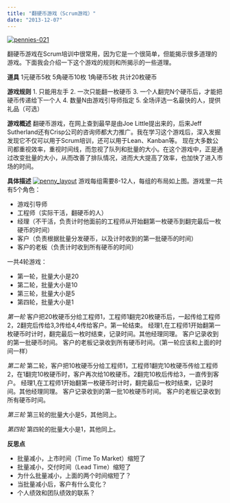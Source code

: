 ```yaml
---
title: "翻硬币游戏（Scrum游戏）"
date: "2013-12-07"
---
```


[![pennies-021](/wp-content/uploads/2013/12/pennies-021-300x225.jpg)](/wp-content/uploads/2013/12/pennies-021.jpg)

翻硬币游戏在Scrum培训中很常用，因为它是一个很简单，但能揭示很多道理的游戏。下面我会介绍一下这个游戏的规则和所揭示的一些道理。

**道具** 1元硬币5枚 5角硬币10枚 1角硬币5枚 共计20枚硬币

**游戏规则** 1. 只能用左手 2. 一次只能翻一枚硬币 3. 一个人翻完N个硬币后，才能把硬币传递给下一个人 4. 数量N由游戏引导师指定 5. 全场评选一名最快的人，提供礼品（可选）

**游戏概述** 翻硬币游戏，在网上查到最早是由Joe Little提出来的，后来Jeff Sutherland还有Crisp公司的咨询师都大力推广。我在学习这个游戏后，深入发掘发现它不仅可以用于Scrum培训，还可以用于Lean、Kanban等。 现在大多数公司都重视效率，重视时间线，而忽视了队列和批量的大小。在这个游戏中，正是通过改变批量的大小，从而改善了排队情况，进而大大提高了效率，也加快了进入市场的时间。

**具体描述** [![penny_layout](/wp-content/uploads/2013/12/penny_layout-300x234.png)](/wp-content/uploads/2013/12/penny_layout.png) 游戏每组需要8-12人，每组的布局如上图。游戏里一共有5个角色：

- 游戏引导师
- 工程师（实际干活，翻硬币的人）
- 经理（不干活，负责计时他面前的工程师从开始翻第一枚硬币到翻完最后一枚硬币的时间）
- 客户（负责根据批量分发硬币，以及计时收到的第一批硬币的时间）
- 客户的老板（负责计时收到所有硬币的时间）

一共4轮游戏：

- 第一轮，批量大小是20
- 第二轮，批量大小是10
- 第三轮，批量大小是5
- 第四轮，批量大小是1

_第一轮_ 客户把20枚硬币分给工程师1，工程师1翻完20枚硬币后，一起传给工程师2，2翻完后传给3,3传给4,4传给客户。第一轮结束。 经理1,在工程师1开始翻第一枚硬币时计时，翻完最后一枚时结束，记录时间。其他经理同理。 客户记录收到的第一批硬币时间。 客户的老板记录收到所有硬币时间。（第一轮应该和上面的时间一样）

_第二轮_ 第二轮，客户把10枚硬币分给工程师1，工程师1翻完10枚硬币传给工程师2，在1翻完10枚硬币时，客户再次给10枚硬币。2翻完10枚后传给3，一直传到客户。 经理1,在工程师1开始翻第一枚硬币时计时，翻完最后一枚时结束，记录时间。其他经理同理。 客户记录收到的第一批10枚硬币时间。 客户的老板记录收到所有硬币时间。

_第三轮_ 第三轮的批量大小是5，其他同上。

_第四轮_ 第四轮的批量大小是1，其他同上。

**反思点**

- 批量减小，上市时间（Time To Market）缩短了
- 批量减小，交付时间（Lead Time）缩短了
- 为什么批量减小，上面的两个时间缩短了？
- 当批量减小后，客户有什么变化？
- 个人绩效和团队绩效的联系？

